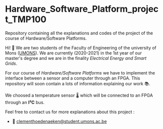 # Hardware_Software_Platform_project_TMP100
Repository containing all the explanations and codes of the project of the course of Hardware/Software Platforms. 

Hi! 👋
We are two students of the Faculty of Engineering of the university of Mons ([UMONS](https://web.umons.ac.be/en/)). We are currently (2020-2021) in the 1st year of our master's degree and we are in the finality *Electrical Energy and Smart Grids*. 



For our course of *Hardware/Software Platforms* we have to implement the interface between a sensor and a computer through an FPGA. This repository will soon contain a lots of information explaining our work 📚.

We choosed a temperature sensor 🌡️ which will be connected to an FPGA through an **I²C** bus. 

Feel free to contact us for more explanations about this project :
* 📧 clementhoedenaeken@student.umons.ac.be
